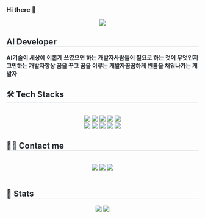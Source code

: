 ### Hi there 👋

<!--
**parseyoung/parseyoung** is a ✨ _special_ ✨ repository because its `README.md` (this file) appears on your GitHub profile.

Here are some ideas to get you started:

- 🔭 I’m currently working on ...
- 🌱 I’m currently learning ...
- 👯 I’m looking to collaborate on ...
- 🤔 I’m looking for help with ...
- 💬 Ask me about ...
- 📫 How to reach me: ...
- 😄 Pronouns: ...
- ⚡ Fun fact: ...
-->

<div align= "center">
    <img src="https://capsule-render.vercel.app/api?type=waving&color=f9aecc&height=120&text=hi%20there!%20I'm%20seyoung!&animation=&fontColor=e864b1&fontSize=60" />
    </div>
    <div style="text-align: left;"> 
    <h2 style="border-bottom: 1px solid #d8dee4; color: #282d33;"> AI Developer </h2>  
    <div style="font-weight: 700; font-size: 15px; text-align: left; color: #282d33;"> AI기술이 세상에 이롭게 쓰였으면 하는 개발자</li></li>사람들이 필요로 하는 것이 무엇인지 고민하는 개발자</li></li>항상 꿈을 꾸고 꿈을 이루는 개발자</li>꼼꼼하게 빈틈을 채워나가는 개발자 </div> 
    </div>
    <div style="text-align: left;">
    <h2 style="border-bottom: 1px solid #d8dee4; color: #282d33;"> 🛠️ Tech Stacks </h2> <br> 
    <div  align= "center"> <img src="https://img.shields.io/badge/Amazon AWS-232F3E?style=flat&logo=Amazon AWS&logoColor=white">
          <img src="https://img.shields.io/badge/C-A8B9CC?style=flat&logo=C&logoColor=white">
          <img src="https://img.shields.io/badge/C++-00599C?style=flat&logo=C%2B%2B&logoColor=white">
          <img src="https://img.shields.io/badge/Figma-F24E1E?style=flat&logo=Figma&logoColor=white">
          <img src="https://img.shields.io/badge/Github-181717?style=flat&logo=Github&logoColor=white">
          <br/><img src="https://img.shields.io/badge/Linux-FCC624?style=flat&logo=Linux&logoColor=white">
          <img src="https://img.shields.io/badge/Python-3776AB?style=flat&logo=Python&logoColor=white">
          <img src="https://img.shields.io/badge/Notion-000000?style=flat&logo=Notion&logoColor=white">
          <img src="https://img.shields.io/badge/PyTorch-EE4C2C?style=flat&logo=PyTorch&logoColor=white">
          <img src="https://img.shields.io/badge/Tensorflow-FF6F00?style=flat&logo=Tensorflow&logoColor=white">
          <br/></div>
    </div>
    <div style="text-align: left;">
    <h2 style="border-bottom: 1px solid #d8dee4; color: #282d33;"> 🧑‍💻 Contact me </h2> <br> 
    <div align= "center"> <a href=https://www.notion.so/19da231b87a84536bb38319cc14b7132> <img src="https://img.shields.io/badge/Notion-000000?style=flat&logo=Notion&logoColor=white&link=https://www.notion.so/19da231b87a84536bb38319cc14b7132"> </a>
         <a href=mailto:tpdud991209@gmail.com> <img src="https://img.shields.io/badge/Gmail-EA4335?style=flat&logo=Gmail&logoColor=white&link=mailto:tpdud991209@gmail.com"> </a>
         <a href=https://blog.naver.com/se991209> <img src="https://img.shields.io/badge/Naver-03C75A?style=flat&logo=Naver&logoColor=white&link=https://blog.naver.com/se991209"> </a>
          </div>  <br> 
    <div align= "center">  </div> 
    </div>
    <div style="text-align: left;"> 
    <h2 style="border-bottom: 1px solid #d8dee4; color: #282d33;"> 🏅 Stats </h2> <div align= "center"> <img src="https://github-readme-stats.vercel.app/api?username=parseyoung&bg_color=180,fde2ed,00000000&title_color=000000&text_color=000000"
         /> <img src="https://github-readme-stats.vercel.app/api/top-langs/?username=parseyoung&layout=compact&bg_color=180,fde2ed,00000000&title_color=000000&text_color=000000"
           /> </div> 
    </div>
    
